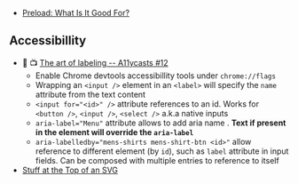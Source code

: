 
- [Preload: What Is It Good For?](https://www.smashingmagazine.com/2016/02/preload-what-is-it-good-for/)

## Accessibillity

- :notebook: :tv: [The art of labeling -- A11ycasts #12](https://youtu.be/8dCUzOiMRy4)
  - Enable Chrome devtools accessibillity tools under `chrome://flags`
  - Wrapping an `<input />` element in an `<label>` will specify the `name` attribute from the text content
  - `<input for="<id>" />` attribute references to an id. Works for `<button />`, `<input />`, `<select />` a.k.a native inputs
  - `aria-label="Menu"` attribute allows to add aria name . **Text if present in the element will override the `aria-label`**
  - `aria-labelledby="mens-shirts mens-shirt-btn <id>"` allow reference to different element (by `id`), such as `label` attribute in input fields. Can be composed with multiple entries to reference to itself
- [Stuff at the Top of an SVG](https://medium.com/@pnowelldesign/stuff-at-the-top-of-an-svg-f3ad198eb54e)
